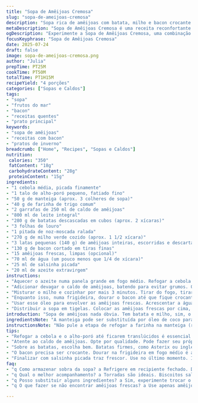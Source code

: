 ```yaml
---
title: "Sopa de Amêijoas Cremosa"
slug: "sopa-de-ameijoas-cremosa"
description: "Sopa rica de amêijoas com batata, milho e bacon crocante. Leite e farinha criam o caldo cremoso. Ervas aromáticas com toque de noz-moscada realçam o sabor. Palourdes frescas ou enlatadas em duas etapas. Bacon para textura e sabor fumado. Finaliza com cebolinha fresca. Servida quente, ideal para dias frios. Experiência simples com ingredientes tradicionais e toque especial. Base clássica adaptada com quantidades ajustadas, troca de ingredientes e tempos modificados. Primeiro refogado, depois cozido, finaliza com crocância e toque verde. Simples, mas cheio de nuances. Feito para compartilhar."
metaDescription: "Sopa de Amêijoas Cremosa é uma receita reconfortante com batata, milho e bacon crocante. Perfeita para encontrar calor nos dias frios."
ogDescription: "Experimente a Sopa de Amêijoas Cremosa, uma combinação rica de sabores e texturas que traz conforto nos dias gelados."
focusKeyphrase: "Sopa de Amêijoas Cremosa"
date: 2025-07-24
draft: false
image: sopa-de-ameijoas-cremosa.png
author: "Julia"
prepTime: PT25M
cookTime: PT50M
totalTime: PT1H15M
recipeYield: "4 porções"
categories: ["Sopas e Caldos"]
tags:
- "sopa"
- "frutos do mar"
- "bacon"
- "receitas quentes"
- "prato principal"
keywords:
- "sopa de amêijoas"
- "receitas com bacon"
- "pratos de inverno"
breadcrumb: ["Home", "Recipes", "Sopas e Caldos"]
nutrition: 
 calories: "350"
 fatContent: "18g"
 carbohydrateContent: "28g"
 proteinContent: "15g"
ingredients:
- "1 cebola média, picada finamente"
- "1 talo de alho-poró pequeno, fatiado fino"
- "50 g de manteiga (aprox. 3 colheres de sopa)"
- "40 g de farinha de trigo comum"
- "2 garrafas de 250 ml de caldo de amêijoas"
- "800 ml de leite integral"
- "280 g de batatas descascadas em cubos (aprox. 2 xícaras)"
- "3 folhas de louro"
- "1 pitada de noz-moscada ralada"
- "270 g de milho verde cozido (aprox. 1 1/2 xícara)"
- "3 latas pequenas (140 g) de amêijoas inteiras, escorridas e descartando o líquido"
- "130 g de bacon cortado em tiras finas"
- "15 amêijoas frescas, limpas (opcional)"
- "70 ml de água (um pouco menos que 1/4 de xícara)"
- "25 ml de salsinha picada"
- "20 ml de azeite extravirgem"
instructions:
- "Aquecer o azeite numa panela grande em fogo médio. Refogar a cebola e o alho-poró até ficarem translúcidos, cerca de 12 minutos. Jogar a farinha de trigo e mexer constantemente, cozinhando por 2 minutos para formar um roux leve."
- "Adicionar devagar o caldo de amêijoas, batendo para evitar grumos. Quando começar a ferver, colocar o leite, as batatas, as folhas de louro e a noz-moscada. Mexer sempre e deixar cozinhar por 25 minutos, até as batatas amolecerem."
- "Misturar o milho e cozinhar por mais 3 minutos. Tirar do fogo, tirar as folhas de louro. Agregar as amêijoas de lata, misturar delicadamente. Temperar com sal e pimenta-do-reino a gosto. Abafar e descansar por 15 minutos para os sabores se assentarem."
- "Enquanto isso, numa frigideira, dourar o bacon até que fique crocante, mas ainda macio, leva uns 7 minutos. Remover do fogo e escorrer em papel toalha. Reservar 15 ml do óleo do bacon na frigideira."
- "Usar esse óleo para envolver as amêijoas frescas. Acrescentar a água, tampar e cozinhar em fogo médio até abrirem (3–6 minutos). Jogar fora as que não abrirem."
- "Distribuir a sopa em tigelas. Colocar as amêijoas frescas por cima, salpicar com o restante do bacon e a salsinha picada. Servir com torradas ou biscoitos salgados."
introduction: "Sopa de amêijoas nada óbvia. Tem batata e milho, sim, o que traz conforto e crocância doce. O caldo, feito com caldo de amêijoas e leite, vira um abraço quente. Bacon entra para dar fumaça e textura. Aozar a manteiga com farinha vira uma base cremosa que segura tudo. Um pouco de noz-moscada, bem no fundo - aquele toque que não fere, só realça. Amêijoas tanto enlatadas quanto frescas, porque às vezes o fácil salva. Mexer sempre, paciência para o caldo não embolar. Terminar com salsinha. Comer com biscoito crocante. Um jeito espertinho de pegar o clássico e deixar ele com cara nova. Para dias nebulosos quando o corpo quer calor e o paladar quer história."
ingredientsNote: "A manteiga pode ser substituída por óleo de coco para uma versão com sabor diferente. O alho-poró pode ser trocado por cebola roxa para um sabor mais adocicado. Use caldo de amêijoas de boa qualidade, pois é base do prato. Outra opção é fazer seu próprio caldo com amêijoas frescas. As batatas precisam ser firmes, tipo Asterix ou inglesa, para não desmanchar. O milho deve estar cozido, o ideal é debulhar espigas frescas para um toque do interior da estação. O bacon pode ser substituído por pancetta ou até linguiça fina defumada para um resultado diferente. Usar a salsinha só no final preserva o frescor e a cor. Este prato aceita ajustes de tempero, incluindo um pouco de pimenta caiena para esquentar no inverno."
instructionsNote: "Não pule a etapa de refogar a farinha na manteiga (roux), isso ajuda a engrossar a sopa e evita sabor de farinha crua. Cozinhe sempre em fogo médio para não queimar o leite nem as batatas. Mexa com frequência para garantir que tudo cozinhe por igual. As amêijoas frescas precisam estar bem limpas para evitar areia no prato. Na frigideira, o óleo do bacon dá sabor extra quando usado para cozinhar as amêijoas frescas. As amêijoas que não abrirem devem ser descartadas para evitar qualquer problema. Deixe a sopa repousar antes de servir para intensificar sabor. Cobrir com bacon e ervas dá contraste de textura e frescor. Servir com crackers ou pão crocante é opcional, mas ajuda a aproveitar o caldo. Ajuste sal e pimenta somente no final, pois o bacon e caldo já têm sal. A cebolinha pode ser trocada por coentro para um toque amargo."
tips:
- "Refogar a cebola e o alho-poró até ficarem translúcidos é essencial. Não pule essa parte. Precisa de paciência. Isso traz sabor base. Use fogo médio. A farinha na manteiga forma roux. Esse é segredo para textura. Mexa bem e evite grumos."
- "Atente ao caldo de amêijoas. Opte por qualidade. Pode fazer seu próprio caldo se preferir. Amêijoas frescas ou enlatadas são opções. Sempre misture devagar. Isso ajuda no cozimento. Cuidado para não embolar o caldo. Mexa sempre."
- "Sobre as batatas, escolha bem. Batatas firmes, como Asterix ou inglesa. Evitam desmanchar na sopa. E o milho? Sempre cozido. Melhor de espiga fresca, traz um sabor mais intenso. Não esqueça o toque da noz-moscada. Realça os sabores."
- "O bacon precisa ser crocante. Dourar na frigideira em fogo médio é a chave. Reserve um pouco do óleo. Isso agrega sabor às amêijoas frescas. Se não abrirem durante o cozimento, descarte. Importante para evitar problemas na refeição. Seguir isso faz diferença."
- "Finalizar com salsinha picada traz frescor. Use no último momento. Isso preserva a cor e o sabor. Não pule esta etapa. E para acompanhar? Torradas são ótimas. Um pouco de textura crocante é ideal. Pode ainda servir com biscoitos salgados."
faq:
- "q Como armazenar sobra da sopa? a Refrigere em recipiente fechado. Dura até 3 dias. Não congele, muda textura. Uma opção é reaquecer no fogão. Melhora sabor, mas adicione um pouco de água."
- "q Qual o melhor acompanhamento? a Torradas são ideais. Biscoitos salgados também. Eles ajudam a pegar caldo. Outra ideia? Servir com uma salada verde. Um contraste fresco funciona muito bem."
- "q Posso substituir alguns ingredientes? a Sim, experimente trocar o bacon por pancetta. Linguiça defumada também é uma opção. E a manteiga? Óleo de coco dá um novo sabor. Fique à vontade para ajustar."
- "q O que fazer se não encontrar amêijoas frescas? a Use apenas amêijoas enlatadas. O sabor ainda será ótimo. Cuidado com quantidade. Legumes ou frango na sopa são outra ideia. Muda o prato, mas fica saboroso."

---
```

